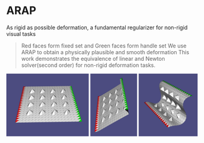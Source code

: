 # ARAP
As rigid as possible deformation, a fundamental regularizer for non-rigid visual tasks 
>Red faces form fixed set and Green faces form handle set
>We use ARAP to obtain a physically plausible and smooth deformation
>This work demonstrates the equivalence of linear and Newton solver(second order) for non-rigid deformation tasks.

![image](https://github.com/Hongboooooo/ARAP/blob/main/ARAP.png)
